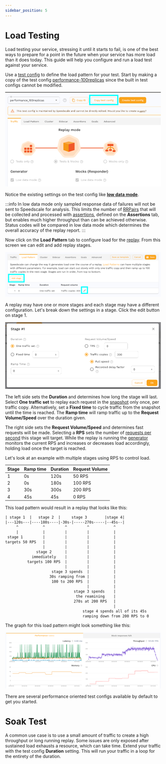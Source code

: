 ```yaml
---
sidebar_position: 5
---
```


# Load Testing

Load testing your service, stressing it until it starts to fail, is one of the
best ways to prepare for a point in the future when your service has more load
than it does today.  This guide will help you configure and run a load test
against your service.

Use a [test config](/reference/glossary.md#test-config) to define the load
pattern for your test.  Start by making a copy of the test config
[performance-100replicas](https://app.speedscale.com/config/performance_100replicas)
since the built in test configs cannot be modified.

![copy-performance-100-replicas](./copy-performance-100-replicas.png)

Notice the existing settings on the test config like [**low data
mode**](/reference/glossary.md#low-data-mode).

:::info
In low data mode only sampled response data of failures will not be sent to
Speedscale for analysis.  This limits the number of
[RRPairs](/reference/glossary.md#rrpair) that will be collected and processed
with [assertions](/reference/glossary.md#assertion), defined on the
**Assertions** tab, but enables much higher throughput than can be achieved
otherwise.  Status codes will be compared in low data mode which determines the
overall accuracy of the replay report.
:::


Now click on the **Load Pattern** tab to configure load for the
[replay](/reference/glossary.md#replay).  From this screen we can edit and add
replay stages.

![test-config-load-pattern](./test-config-load-pattern.png)

A replay may have one or more stages and each stage may have a different
configuration.  Let's break down the settings in a stage.  Click the edit
button on stage 1.

![load-pattern-stage](./load-pattern-stage.png)

The left side sets the **Duration** and determines how long the stage will last.
Select **One traffic set** to replay each request in the
[snapshot](/reference/glossary.md#snapshot) only once, per traffic copy.
Alternatively, set a **Fixed time** to cycle traffic from the snapshot until
the time is reached.  The **Ramp time** will ramp traffic up to the **Request
Volume/Speed** over the duration given.

The right side sets the **Request Volume/Speed** and determines fast requests
will be made.  Selecting a **RPS** sets the number of [requests per
second](/reference/glossary.md#requests-per-second) this stage will
target.  While the replay is running the
[generator](/reference/glossary.md#generator) monitors the current RPS and
increases or decreases load accordingly, holding load once the target is
reached.

Let's look at an example with multiple stages using RPS to control load.

| Stage | Ramp time | Duration  | Request Volume |
|-------|-----------|-----------|----------------|
| 1     | 0s        | 120s      | 50 RPS         |
| 2     | 0s        | 180s      | 100 RPS        |
| 3     | 30s       | 300s      | 200 RPS        |
| 4     | 45s       | 45s       | 0 RPS          |

This load pattern would result in a replay that looks like this:

```
| stage 1  |   stage 2  |     stage 3        |stage 4|
|---120s---|----180s----|-30s-|-----270s-----|--45s--|
     ^           ^         ^         ^           ^
     |           |         |         |           |
 stage 1         |         |         |           |
targets 50 RPS   |         |         |           |
                 |         |         |           |
              stage 2      |         |           |
            immediately    |         |           |
          targets 100 RPS  |         |           |
                           |         |           |
                     stage 3 spends  |           |
                    30s ramping from |           |
                     100 to 200 RPS  |           |
                                     |           |
                               stage 3 spends    |
                                the reamining    |
                               270s at 200 RPS   |
                                                 |
                                   stage 4 spends all of its 45s
                                   ramping down from 200 RPS to 0
```

The graph for this load pattern might look something like this:

![replay-load-pattern](./replay-load-pattern.png)

There are several performance oriented test configs available by default to get you started.

# Soak Test

A common use case is to use a small amount of traffic to create a high
throughput or long running replay.  Some issues are only exposed after
sustained load exhausts a resource, which can take time.  Extend your traffic
with the test config **Duration** setting.  This will run your traffic in a
loop for the entirety of the duration.

